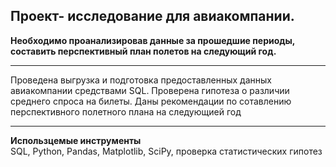 ## Проект- исследование для авиакомпании.

**Необходимо проанализировав данные за прошедшие периоды, составить перспективный план полетов на следующий год.**
____________________________
Проведена выгрузка и подготовка предоставленных данных авиакомпании средствами SQL. Проверена гипотеза о различии среднего спроса на билеты.
Даны рекомендации по сотавлению перспективного полетного плана на следующией год
_______________________
**Использцемые инструменты**  
SQL,
Python,
Pandas,
Matplotlib,
SciPy,
проверка статистических гипотез
